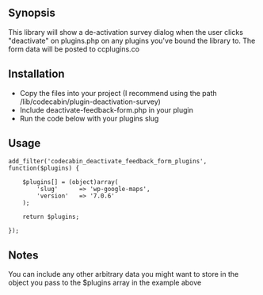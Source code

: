 ## Synopsis

This library will show a de-activation survey dialog when the user clicks "deactivate" on plugins.php on any plugins you've bound the library to. The form data will be posted to ccplugins.co

## Installation

- Copy the files into your project (I recommend using the path /lib/codecabin/plugin-deactivation-survey)
- Include deactivate-feedback-form.php in your plugin
- Run the code below with your plugins slug

## Usage

	add_filter('codecabin_deactivate_feedback_form_plugins', function($plugins) {
	
		$plugins[] = (object)array(
			'slug'		=> 'wp-google-maps',
			'version'	=> '7.0.6'
		);
	
		return $plugins;
	
	});

## Notes

You can include any other arbitrary data you might want to store in the object you pass to the $plugins array in the example above
